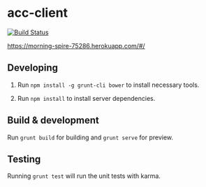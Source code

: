 # acc-client

[![Build Status](https://travis-ci.org/paesuka/acc_client.svg?branch=master)](https://travis-ci.org/paesuka/acc_client)

<a href="https://morning-spire-75286.herokuapp.com/#/">https://morning-spire-75286.herokuapp.com/#/</a>

## Developing

1. Run `npm install -g grunt-cli bower` to install necessary tools.

2. Run `npm install` to install server dependencies.

## Build & development

Run `grunt build` for building and `grunt serve` for preview.

## Testing

Running `grunt test` will run the unit tests with karma.
